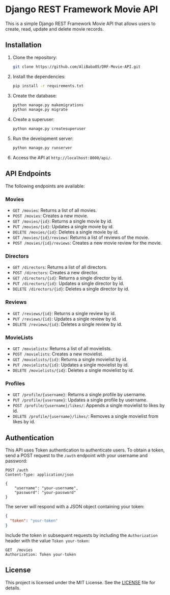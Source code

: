 # Django REST Framework Movie API

This is a simple Django REST Framework Movie API that allows users to create, read, update and delete movie records.

## Installation

1. Clone the repository:
   ```bash
   git clone https://github.com/AliBaba05/DRF-Movie-API.git
   ```
2. Install the dependencies:
   ```bash
   pip install -r requirements.txt
   ```
3. Create the database:
   ```bash
   python manage.py makemigrations
   python manage.py migrate
   ```
4. Create a superuser:
   ```bash
   python manage.py createsuperuser
   ```
5. Run the development server:
   ```bash
   python manage.py runserver
   ```
6. Access the API at `http://localhost:8000/api/`.

## API Endpoints

The following endpoints are available:

### Movies

- `GET /movies`: Returns a list of all movies.
- `POST /movies`: Creates a new movie.
- `GET /movies/{id}`: Returns a single movie by id.
- `PUT /movies/{id}`: Updates a single movie by id.
- `DELETE /movies/{id}`: Deletes a single movie by id.
- `GET /movies/{id}/reviews`: Returns a list of reviews of the movie.
- `POST /movies/{id}/reviews`: Creates a new movie review for the movie.

### Directors

- `GET /directors`: Returns a list of all directors.
- `POST /directors`: Creates a new director.
- `GET /directors/{id}`: Returns a single director by id.
- `PUT /directors/{id}`: Updates a single director by id.
- `DELETE /directors/{id}`: Deletes a single director by id.

### Reviews

- `GET /reviews/{id}`: Returns a single review by id.
- `PUT /reviews/{id}`: Updates a single review by id.
- `DELETE /reviews/{id}`: Deletes a single review by id.

### MovieLists

- `GET /movielists`: Returns a list of all movielists.
- `POST /movielists`: Creates a new movielist.
- `GET /movielists/{id}`: Returns a single movielist by id.
- `PUT /movielists/{id}`: Updates a single movielist by id.
- `DELETE /movielists/{id}`: Deletes a single movielist by id.

### Profiles

- `GET /profile/{username}`: Returns a single profile by username.
- `PUT /profile/{username}`: Updates a single profile by username.
- `POST /profile/{username}/likes/`: Appends a single movielist to likes by id.
- `DELETE /profile/{username}/likes/`: Removes a single movielist from likes by id.

## Authentication

This API uses Token authentication to authenticate users. To obtain a token, send a POST request to the `/auth` endpoint with your username and password:

```http
POST /auth
Content-Type: application/json

{
    "username": "your-username",
    "password": "your-password"
}
```

The server will respond with a JSON object containing your token:

```json
{
  "token": "your-token"
}
```

Include the token in subsequent requests by including the `Authorization` header with the value `Token your-token`:

```http
GET  /movies
Authorization: Token your-token
```

## License

This project is licensed under the MIT License. See the [LICENSE](./LICENSE) file for details.
